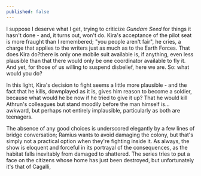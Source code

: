 ```yaml
---
published: false
---
```


I suppose I deserve what I get, trying to criticize *Gundam Seed* for things it hasn't done - and, it turns out, won't do. Kira's acceptance of the pilot seat is more fraught than I remembered; "you people aren't fair", he cries, a charge that applies to the writers just as much as to the Earth Forces. That does Kira do?there is only one mobile suit available is, if anything, even less plausible than that there would only be one coordinator available to fly it. And yet, for those of us willing to suspend disbelief, here we are. So: what would you do?

In this light, Kira's decision to fight seems a little more plausible - and the fact that he kills, downplayed as it is, gives him reason to become a soldier, because what would he be now if he tried to give it up? That he would kill Athrun's colleagues but stand moodily before the man himself is... awkward, but perhaps not entirely implausible, particularly as both are teenagers.

The absence of any good choices is underscored elegantly by a few lines of bridge conversation; Ramius wants to avoid damaging the colony, but that's simply not a practical option when they're fighting inside it. As always, the show is eloquent and forceful in its portrayal of the consequences, as the habitat falls inevitably from damaged to shattered. The series tries to put a face on the citizens whose home has just been destroyed, but unfortunately it's that of Cagalli, 
